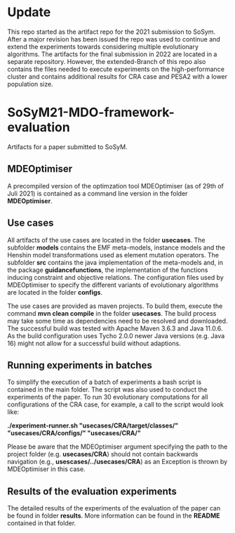 # Update
This repo started as the artifact repo for the 2021 submission to SoSym. After a major revision has been issued the repo was used to continue and extend the experiments towards considering multiple evolutionary algorithms. The artifacts for the final submission in 2022 are located in a separate repository. However, the extended-Branch of this repo also contains the files needed to execute experiments on the high-performance cluster and contains additional results for CRA case and PESA2 with a lower population size.

# SoSyM21-MDO-framework-evaluation
Artifacts for a paper submitted to SoSyM.

## MDEOptimiser ##
A precompiled version of the optimzation tool MDEOptimiser (as of 29th of Juli 2021) is contained as a command line version in the folder **MDEOptimiser**. 

## Use cases ##
All artifacts of the use cases are located in the folder **usecases**. 
The subfolder **models** contains the EMF meta-models, instance models and the Henshin model transformations used as element mutation operators.
The subfolder **src** contains the java implementation of the meta-models and, in the package **guidancefunctions**, the implementation of the functions inducing constraint and objective relations.
The configuration files used by MDEOptimiser to specify the different variants of evolutionary algorithms are located in the folder **configs**.

The use cases are provided as maven projects.
To build them, execute the command **mvn clean compile** in the folder **usecases**.
The build process may take some time as dependencies need to be resolved and downloaded.
The successful build was tested with Apache Maven 3.6.3 and Java 11.0.6. 
As the build configuration uses Tycho 2.0.0 newer Java versions (e.g. Java 16) might not allow for a successful build without adaptions.

## Running experiments in batches ##
To simplify the execution of a batch of experiments a bash script is contained in the main folder. The script was also used to conduct the experiments of the paper.
To run 30 evolutionary computations for all configurations of the CRA case, for example, a call to the script would look like:

**./experiment-runner.sh "usecases/CRA/target/classes/" "usecases/CRA/configs/" "usecases/CRA/"**

Please be aware that the MDEOptimiser argument specifying the path to the project folder (e.g. **usecases/CRA**) 
should not contain backwards navigation (e.g., **usescases/../usecases/CRA**) as an Exception is thrown by MDEOptimiser in this case.

## Results of the evaluation experiments ##
The detailed results of the experiments of the evaluation of the paper can be found in folder **results**.
More information can be found in the **README** contained in that folder.
